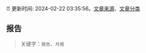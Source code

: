 :alarm_clock: 更新时间: 2024-02-22 03:35:56。[文章来源](/README.md)、[文章分类](/TAGS.md)

## 报告


> 关键字：`报告`、`月报`



